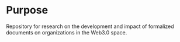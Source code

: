# Purpose

Repository for research on the development and impact of formalized documents on organizations in the Web3.0 space. 
